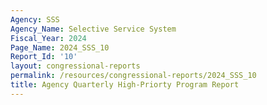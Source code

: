 ```yaml
---
Agency: SSS
Agency_Name: Selective Service System
Fiscal_Year: 2024
Page_Name: 2024_SSS_10
Report_Id: '10'
layout: congressional-reports
permalink: /resources/congressional-reports/2024_SSS_10
title: Agency Quarterly High-Priorty Program Report
---
```

